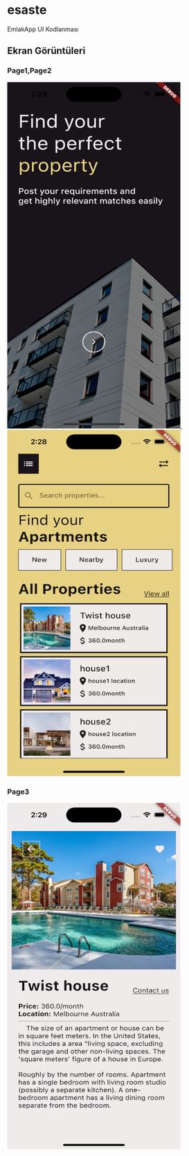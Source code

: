# esaste

EmlakApp UI Kodlanması


## Ekran Görüntüleri

### Page1,Page2
<img src="https://github.com/meteozdn/estateApp/blob/main/ekranGoruntuleri/page1.png" width="400" height="800" />, <img src="https://github.com/meteozdn/estateApp/blob/main/ekranGoruntuleri/page4.png" width="400" height="800" />

### Page3
<img src="https://github.com/meteozdn/estateApp/blob/main/ekranGoruntuleri/page3.png" width="400" height="800" />
